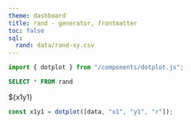 ```yaml
---
theme: dashboard
title: rand - generator, frontmatter
toc: false
sql:
  rand: data/rand-xy.csv
---
```


```js
import { dotplot } from "/components/dotplot.js";
```

```sql id=data
SELECT * FROM rand
```

<div class="card">${x1y1}</div>

```js
const x1y1 = dotplot([data, "x1", "y1", "r"]);
```
